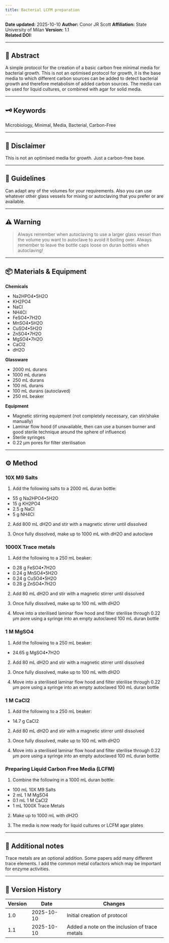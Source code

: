 ```yaml
---
title: Bacterial LCFM preparation
---
```


**Date updated:** 2025-10-10
**Author:** Conor JR Scott
**Affiliation:** State University of Milan
**Version:** 1.1  
**Related DOI:**  

---

## 🧪 Abstract
A simple protocol for the creation of a basic carbon free minimal media for bacterial growth. This is not an optimised protocol for growth, it is the base media to which different carbon sources can be added to detect bacterial growth and therefore metabolism of added carbon sources. The media can be used for liquid cultures, or combined with agar for solid media.

---

## 🗝️ Keywords

Microbiology, Minimal, Media, Bacterial, Carbon-Free

---

## 📣 Disclaimer

This is not an optimised media for growth. Just a carbon-free base.

---

## 🧭 Guidelines

Can adapt any of the volumes for your requirements. Also you can use whatever other glass vessels for mixing or autoclaving that you prefer or are available.

---

## ⚠️ Warning

> Always remember when autoclaving to use a larger glass vessel than the volume you want to autoclave to avoid it boiling over.
> Always remember to leave the bottle caps loose on duran bottles when autoclaving!

---

## 📦 Materials & Equipment
**Chemicals**
- Na2HPO4•5H2O
- KH2PO4
- NaCl
- NH4Cl
- FeSO4•7H2O
- MnSO4•5H2O
- CuSO4•5H2O
- ZnSO4•7H2O
- MgSO4•7H2O
- CaCl2
- dH2O

**Glassware**
- 2000 mL durans
- 1000 mL durans
- 250 mL durans
- 100 mL durans
- 100 mL durans (autoclaved)
- 250 mL beaker

**Equipment**
- Magnetic stirring equipment (not completely necessary, can stir/shake manually)
- Laminar flow hood (if unavailable, then can use a bunsen burner and good sterile technique around the sphere of influence)
- Sterile syringes
- 0.22 μm pores for filter sterilisation

---

## ⚙️ Method

### 10X M9 Salts
1. Add the following salts to a 2000 mL duran bottle:
  - 55 g Na2HPO4•5H2O
  - 15 g KH2PO4
  - 2.5 g NaCl
  - 5 g NH4Cl

2. Add 800 mL dH2O and stir with a magnetic stirrer until dissolved

3. Once fully dissolved, make up to 1000 mL with dH2O and autoclave

### 1000X Trace metals

1. Add the following to a 250 mL beaker:
  - 0.28 g FeSO4•7H2O
  - 0.24 g MnSO4•5H2O
  - 0.24 g CuSO4•5H2O
  - 0.28 g ZnSO4•7H2O

2. Add 80 mL dH2O and stir with a magnetic stirrer until dissolved

3. Once fully dissolved, make up to 100 mL with dH2O

4. Move into a sterilised laminar flow hood and filter sterilise through 0.22 μm pore using a syringe into an empty autoclaved 100 mL duran bottle

### 1 M MgSO4

1. Add the following to a 250 mL beaker:
  - 24.65 g MgSO4•7H2O

2. Add 80 mL dH2O and stir with a magnetic stirrer until dissolved

3. Once fully dissolved, make up to 100 mL with dH2O

4. Move into a sterilised laminar flow hood and filter sterilise through 0.22 μm pore using a syringe into an empty autoclaved 100 mL duran bottle

### 1 M CaCl2

1. Add the following to a 250 mL beaker:
  - 14.7 g CaCl2

2. Add 80 mL dH2O and stir with a magnetic stirrer until dissolved

3. Once fully dissolved, make up to 100 mL with dH2O

4. Move into a sterilised laminar flow hood and filter sterilise through 0.22 μm pore using a syringe into an empty autoclaved 100 mL duran bottle

### Preparing Liquid Carbon Free Media (LCFM)

1. Combine the following in a 1000 mL duran bottle:
  - 100 mL 10X M9 Salts
  - 2 mL 1 M MgSO4
  - 0.1 mL 1 M CaCl2
  - 1 mL 1000X Trace Metals

2. Make up to 1000 mL with dH2O

3. The media is now ready for liquid cultures or LCFM agar plates

---

## 🧾 Additional notes
Trace metals are an optional addition. Some papers add many different trace elements. I add the common metal cofactors which may be important for enzyme activities.

---

## 🧠 Version History

| Version | Date | Changes |
|----------|------|----------|
| 1.0 | 2025-10-10 | Initial creation of protocol |
| 1.1 | 2025-10-10 | Added a note on the inclusion of trace metals |
